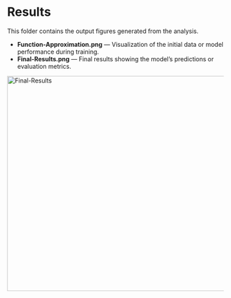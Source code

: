 # Results

This folder contains the output figures generated from the analysis.

- **Function-Approximation.png** — Visualization of the initial data or model performance during training.  
- **Final-Results.png** — Final results showing the model’s predictions or evaluation metrics.


<img width="1200" height="500" alt="Final-Results" src="https://github.com/user-attachments/assets/e95b2965-c643-401f-841d-ea6397c3e059" />

